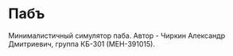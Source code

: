 # Пабъ
Минималистичный симулятор паба.
Автор - Чиркин Александр Дмитриевич, группа КБ-301 (МЕН-391015).
